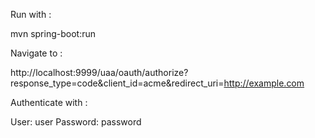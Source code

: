 Run with : 

   mvn spring-boot:run

Navigate to : 

  http://localhost:9999/uaa/oauth/authorize?response_type=code&client_id=acme&redirect_uri=http://example.com

Authenticate with :

  User: user
  Password: password
